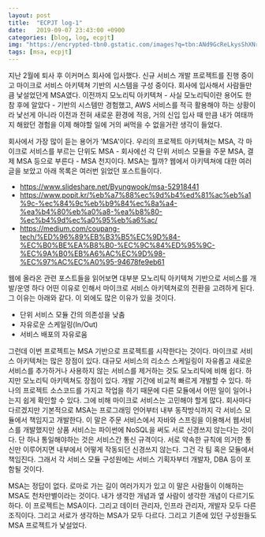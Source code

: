 ```yaml
---
layout: post
title:  "ECPJT log-1"
date:   2019-09-07 23:43:00 +0900
categories: [blog, log, ecpjt]
img: "https://encrypted-tbn0.gstatic.com/images?q=tbn:ANd9GcReLkysShXNrI8Z7KDRS_bzYwEfVgYEuYygirGhb25fUrL0qbRD"
tags: [msa, ecpjt]
---
```


지난 2월에 퇴사 후 이커머스 회사에 입사했다. 신규 서비스 개발 프로젝트를 진행 중이고 마이크로 서비스 아키텍쳐 기반의 시스템을 구성 중이다. 회사에 입사해서 사람들만큼 낯설었던게 MSA였다. 이전까지 모노리틱 아키텍쳐 - 사실 모노리틱이란 용어도 한참 후에 알았다 - 기반의 시스템만 경험했고, AWS 서비스를 적극 활용해야 하는 상황이라 낯선게 아니라 이전과 전혀 새로운 환경에 적응, 거의 신입 입사 때 만큼 내가 여태까지 해왔던 경험을 이제 해야할 일에 거의 써먹을 수 없을거란 생각이 들었다.

회사에서 가장 많이 듣는 용어가 'MSA'이다. 우리의 프로젝트 아키텍쳐는 MSA, 각 마이크로 서비스를 부르는 단위도 MSA - 회사에선 각 단위 서비스 모듈을 주문 MSA, 결제 MSA 등으로 부른다 - MSA 천지이다. MSA는 뭘까? 웹에서 아키텍쳐에 대한 여러 글을 보았고 아래 목록은 여러번 읽었던 포스트들이다.

* https://www.slideshare.net/Byungwook/msa-52918441
* https://www.popit.kr/%eb%a7%88%ec%9d%b4%ed%81%ac%eb%a1%9c-%ec%84%9c%eb%b9%84%ec%8a%a4-%ea%b4%80%eb%a0%a8-%ea%b8%80-%ec%b4%9d%ec%a0%95%eb%a6%ac/
* https://medium.com/coupang-tech/%ED%96%89%EB%B3%B5%EC%9D%84-%EC%B0%BE%EA%B8%B0-%EC%9C%84%ED%95%9C-%EC%9A%B0%EB%A6%AC%EC%9D%98-%EC%97%AC%EC%A0%95-94678fe9eb61

웹에 올라온 관련 포스트들을 읽어보면 대부분 모노리틱 아키텍쳐 기반으로 서비스를 개발/운영 하다 어떤 이유로 인해서 마이크로 서비스 아키텍쳐로의 전환을 고려하게 된다. 그 이유는 아래와 같다. 이 외에도 많은 이유가 있을 것이다.

* 단위 서비스 모듈 간의 의존성을 낮춤
* 자유로운 스케일링(In/Out)
* 서비스 배포의 자유로움

그런데 이번 프로젝트는 MSA 기반으로 프로젝트를 시작한다는 것이다. 마이크로 서비스 아키텍쳐는 많은 장점이 있다. 대규모 서비스의 리소스 스케일링이 자유롭고 새로운 서비스를 추가하거나 사용하지 않는 서비스를 제거하는 것도 모노리틱에 비해 쉽다. 하지만 모노리틱 아키텍쳐도 장점이 있다. 개발 기간에 비교적 빠르게 개발할 수 있다. 하나의 프로젝트 소스코드를 가지고 작업을 하기 때문에 다른 모듈에서 어떤 일이 일어나는지 쉽게 확인할 수 있다. 그에 비해 마이크로 서비스는 고민해야 할게 많다. 회사마다 다르겠지만 기본적으로 MSA는 프로그래밍 언어부터 내부 동작방식까지 각 서비스 모듈에서 책임지고 개발한다. 이 말은 주문 서비스에서 자바와 스프링을 이용해서 웹서비스를 개발했지만 상품 서비스는 파이썬에 NoSQL을 써도 서로 신경쓰지 않는다는 것이다. 단 하나 통일해야하는 것은 서비스간 통신 규격이다. 서로 약속한 규칙에 의거한 통신만 이루어지면 내부에서 어떻게 작동되던 신경쓰지 않는다. 그건 각 팀 혹은 모듈에서 책임진다. 그래서 각 서비스 모듈 구성원에는 서비스 기획자부터 개발자, DBA 등이 포함될 것이다.

MSA는 정답이 없다. 로마로 가는 길이 여러가지가 있고 이 말은 사람들이 이해하는 MSA도 천차만별이라는 것이다. 내가 생각한 개념과 옆 사람이 생각한 개념이 다르기도 하다. 이 프로젝트는 MSA이다. 그리고 데이터 관리자, 인프라 관리자, 개발자 모두 다른 조직이다. 그리고 서로가 생각하는 MSA가 모두 다르다. 그리고 기존에 있던 구성원들도 MSA 프로젝트가 낯설었다.
